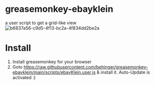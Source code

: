 # greasemonkey-ebayklein
a user script to get a grid-like view
![b6837a56-c9d5-4f13-bc2a-4f834dd2be2a](https://user-images.githubusercontent.com/10183650/211538902-dd489fdb-4c2e-43b8-b0cb-867e44c2cc8e.gif)


# Install
1) Install greasemonkey for your browser
2) Goto https://raw.githubusercontent.com/behinger/greasemonkey-ebayklein/main/scripts/ebayKlein.user.js & install it. Auto-Update is activated :)
